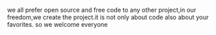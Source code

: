 we all prefer open source and free code to any other project,in our freedom,we create the project.it is not only about code also about your favorites.
so we welcome everyone